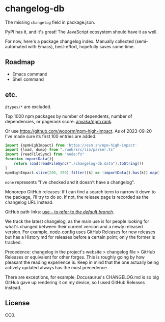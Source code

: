 # changelog-db

The missing `changelog` field in package.json.

PyPI has it, and it's great! The JavaScript ecosystem should have it as well.

For now, here's a package changelog index. Manually collected (semi-automated with Emacs), best-effort, hopefully saves some time.

## Roadmap

- Emacs command
- Shell command

## etc.

`@types/*` are excluded.

Top 1000 npm packages by number of dependents, number of dependencies, or pagerank score: [anvaka/npm rank](https://gist.github.com/anvaka/8e8fa57c7ee1350e3491).

Or use <https://github.com/wooorm/npm-high-impact>. As of 2023-09-20 I've made sure its first 100 entries are added.

```typescript
import {npmHighImpact} from 'https://esm.sh/npm-high-impact'
import {load, dump} from "./web/src/lib/parser.ts"
import {readFileSync} from "node:fs"
function importData(){
    return load(readFileSync("./changelog-db.data").toString())
}
npmHighImpact.slice(200, 250).filter((k) => !importData().has(k)).map((k) => `https://npmjs.com/package/${k}`)
```

`none` represents "I've checked and it doesn't have a changelog".

Monorepo GitHub releases: If I can find a search term to narrow it down to the package, I'll try to do so. If not, the release page is recorded as the changelog URL instead.

GitHub path links: [use `-` to refer to *the default branch*](https://stackoverflow.com/questions/64726262/is-there-a-stable-url-to-always-get-the-default-branch-in-github).

We track the latest changelog, as the main use is for people looking for what's changed between their current version and a newly released version. For example, [node-config](https://github.com/node-config/node-config) uses GitHub Releases for new releases but has a History.md for releases before a certain point; only the former is tracked.

Precedence: changelog in the project's website > changelog file > GitHub Releases or equivalent for other forges. This is roughly going by how pleasant the reading experience is. Keep in mind that the one actually being actively updated always has the most precedence.

There are exceptions, for example, Docusaurus's CHANGELOG.md is so big GitHub gave up rendering it on my device, so I used GitHub Releases instead.

## License

CC0.
